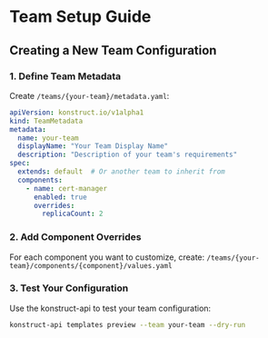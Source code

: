 # Team Setup Guide

## Creating a New Team Configuration

### 1. Define Team Metadata

Create `/teams/{your-team}/metadata.yaml`:

```yaml
apiVersion: konstruct.io/v1alpha1
kind: TeamMetadata
metadata:
  name: your-team
  displayName: "Your Team Display Name"
  description: "Description of your team's requirements"
spec:
  extends: default  # Or another team to inherit from
  components:
    - name: cert-manager
      enabled: true
      overrides:
        replicaCount: 2
```

### 2. Add Component Overrides

For each component you want to customize, create:
`/teams/{your-team}/components/{component}/values.yaml`

### 3. Test Your Configuration

Use the konstruct-api to test your team configuration:

```bash
konstruct-api templates preview --team your-team --dry-run
```